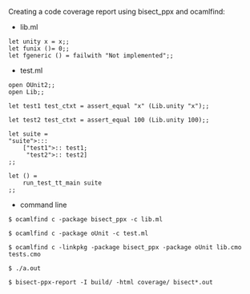 Creating a code coverage report using bisect_ppx and ocamlfind:

- lib.ml

```
let unity x = x;;
let funix ()= 0;;
let fgeneric () = failwith "Not implemented";; 
```

- test.ml

```
open OUnit2;;
open Lib;;

let test1 test_ctxt = assert_equal "x" (Lib.unity "x");;

let test2 test_ctxt = assert_equal 100 (Lib.unity 100);;

let suite =
"suite">:::
    ["test1">:: test1;
     "test2">:: test2]
;;

let () = 
    run_test_tt_main suite
;;
```

- command line

`$ ocamlfind c -package bisect_ppx -c lib.ml`

`$ ocamlfind c -package oUnit -c test.ml`

`$ ocamlfind c -linkpkg -package bisect_ppx -package oUnit lib.cmo tests.cmo`

`$ ./a.out`

`$ bisect-ppx-report -I build/ -html coverage/ bisect*.out`
